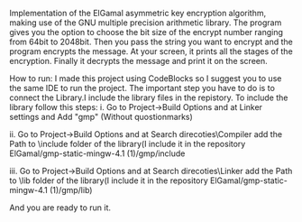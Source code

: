 Implementation of the ElGamal asymmetric key encryption algorithm, making use of the GNU multiple precision arithmetic library.
The program gives you the option to choose the bit size of the encrypt number ranging from 64bit to 2048bit.
Then you pass the string you want to encrypt and the program encrypts the message. 
At your screen, it prints all the stages of the encryption. Finally it decrypts the message and print it on the screen.

How to run:
I made this project using CodeBlocks so I suggest you to use the same IDE to run the project.
The important step you have to do is to connect the Library.I include the library files in the repistory.
To include the library follow this steps:
i. Go to Project->Build Options and at Linker settings and Add "gmp" (Without quostionmarks)

ii. Go to Project->Build Options and at Search direcoties\Compiler add the Path to \include
folder of the library(I include it in the repository ElGamal/gmp-static-mingw-4.1 (1)/gmp/include

iii. Go to Project->Build Options and at Search direcoties\Linker add the Path to \lib
folder of the library(I include it in the repository ElGamal/gmp-static-mingw-4.1 (1)/gmp/lib)

And you are ready to run it.
